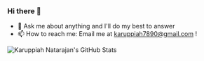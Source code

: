 ### Hi there 👋

<!--
**karuppiah7890/karuppiah7890** is a ✨ _special_ ✨ repository because its `README.md` (this file) appears on your GitHub profile.

Here are some ideas to get you started:

- 🔭 I’m currently working on ...
- 🌱 I’m currently learning ...
- 👯 I’m looking to collaborate on ...
- 🤔 I’m looking for help with ...
- 😄 Pronouns: ...
- ⚡ Fun fact: ...
-->

- 💬 Ask me about anything and I'll do my best to answer
- 📫 How to reach me: Email me at karuppiah7890@gmail.com !

![Karuppiah Natarajan's GitHub Stats](https://github-readme-stats-nine-sigma.vercel.app/api?username=karuppiah7890&show_icons=true&hide_border=true "Karuppiah Natarajan's GitHub Stats")

